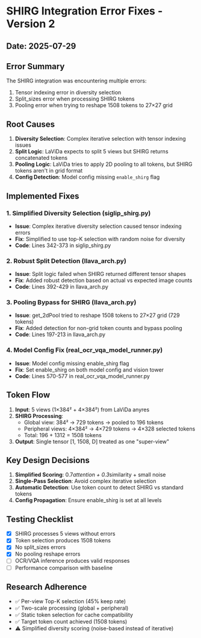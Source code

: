 # SHIRG Integration Error Fixes - Version 2

## Date: 2025-07-29

## Error Summary
The SHIRG integration was encountering multiple errors:
1. Tensor indexing error in diversity selection
2. Split_sizes error when processing SHIRG tokens
3. Pooling error when trying to reshape 1508 tokens to 27×27 grid

## Root Causes
1. **Diversity Selection**: Complex iterative selection with tensor indexing issues
2. **Split Logic**: LaViDa expects to split 5 views but SHIRG returns concatenated tokens
3. **Pooling Logic**: LaViDa tries to apply 2D pooling to all tokens, but SHIRG tokens aren't in grid format
4. **Config Detection**: Model config missing `enable_shirg` flag

## Implemented Fixes

### 1. Simplified Diversity Selection (siglip_shirg.py)
- **Issue**: Complex iterative diversity selection caused tensor indexing errors
- **Fix**: Simplified to use top-K selection with random noise for diversity
- **Code**: Lines 342-373 in siglip_shirg.py

### 2. Robust Split Detection (llava_arch.py)
- **Issue**: Split logic failed when SHIRG returned different tensor shapes
- **Fix**: Added robust detection based on actual vs expected image counts
- **Code**: Lines 392-429 in llava_arch.py

### 3. Pooling Bypass for SHIRG (llava_arch.py)
- **Issue**: get_2dPool tried to reshape 1508 tokens to 27×27 grid (729 tokens)
- **Fix**: Added detection for non-grid token counts and bypass pooling
- **Code**: Lines 197-213 in llava_arch.py

### 4. Model Config Fix (real_ocr_vqa_model_runner.py)
- **Issue**: Model config missing enable_shirg flag
- **Fix**: Set enable_shirg on both model config and vision tower
- **Code**: Lines 570-577 in real_ocr_vqa_model_runner.py

## Token Flow
1. **Input**: 5 views (1×384² + 4×384²) from LaViDa anyres
2. **SHIRG Processing**:
   - Global view: 384² → 729 tokens → pooled to 196 tokens
   - Peripheral views: 4×384² → 4×729 tokens → 4×328 selected tokens
   - Total: 196 + 1312 = 1508 tokens
3. **Output**: Single tensor [1, 1508, D] treated as one "super-view"

## Key Design Decisions
1. **Simplified Scoring**: 0.7*attention + 0.3*similarity + small noise
2. **Single-Pass Selection**: Avoid complex iterative selection
3. **Automatic Detection**: Use token count to detect SHIRG vs standard tokens
4. **Config Propagation**: Ensure enable_shirg is set at all levels

## Testing Checklist
- [x] SHIRG processes 5 views without errors
- [x] Token selection produces 1508 tokens
- [x] No split_sizes errors
- [x] No pooling reshape errors
- [ ] OCR/VQA inference produces valid responses
- [ ] Performance comparison with baseline

## Research Adherence
- ✅ Per-view Top-K selection (45% keep rate)
- ✅ Two-scale processing (global + peripheral)
- ✅ Static token selection for cache compatibility
- ✅ Target token count achieved (1508 tokens)
- ⚠️ Simplified diversity scoring (noise-based instead of iterative)